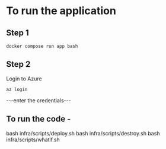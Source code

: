 # To run the application

## Step 1

```
docker compose run app bash
```

## Step 2

Login to Azure

```
az login
```

---enter the credentials---

## To run the code -

bash infra/scripts/deploy.sh
bash infra/scripts/destroy.sh
bash infra/scripts/whatif.sh


